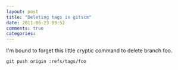 ```yaml
---
layout: post
title: "Deleting tags in gitscm"
date: 2011-06-23 09:52
comments: true
categories: 
---
```


I'm bound to forget this little cryptic command to delete branch foo.

    git push origin :refs/tags/foo